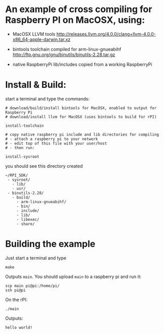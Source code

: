 
# An example of cross compiling for Raspberry PI on MacOSX, using:
- MacOSX LLVM tools
  http://releases.llvm.org/4.0.0/clang+llvm-4.0.0-x86_64-apple-darwin.tar.xz

- bintools toolchain compiled for arm-linux-gnueabihf
  http://ftp.gnu.org/gnu/binutils/binutils-2.28.tar.gz

- native RaspberryPi lib/includes
  copied from a working RaspberryPi


# Install & Build:
start a terminal and type the commands:
```
# download/build/install bintools for MacOSX, enabled to output for Raspberry Pi
# download/install llvm for MacOSX (uses bintools to build for rPI)

install-toolchain

# copy native raspberry pi include and lib directories for compiling
# - attach a raspberry pi to your network
# - edit top of this file with your user/host
# - then run:

install-sysroot
```

you should see this directory created
```
~/RPI_SDK/
 - sysroot/
   - lib/
   - usr/
 - binutils-2.28/
   - build/
     - arm-linux-gnueabihf/
     - bin/
     - include/
     - lib/
     - libexec/
     - share/
```

# Building the example
Just start a terminal and type
```
make
```

Outputs `main`. You should upload `main` to a raspberry pi and run it:
```
scp main pi@pi:/home/pi/
ssh pi@pi
```

On the rPI:
```
./main
```

Outputs:
```
hello world!
```

